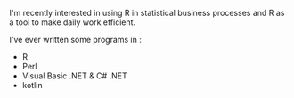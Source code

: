 I'm recently interested in using R in statistical business processes
and R as a tool to make daily work efficient.

I've ever written some programs in :

* R
* Perl
* Visual Basic .NET & C# .NET
* kotlin

<!-- ### Hi there 👋-->

<!--
**ichiromurata/ichiromurata** is a ✨ _special_ ✨ repository because its `README.md` (this file) appears on your GitHub profile.

Here are some ideas to get you started:

- 🔭 I’m currently working on ...
- 🌱 I’m currently learning ...
- 👯 I’m looking to collaborate on ...
- 🤔 I’m looking for help with ...
- 💬 Ask me about ...
- 📫 How to reach me: ...
- 😄 Pronouns: ...
- ⚡ Fun fact: ...
-->
